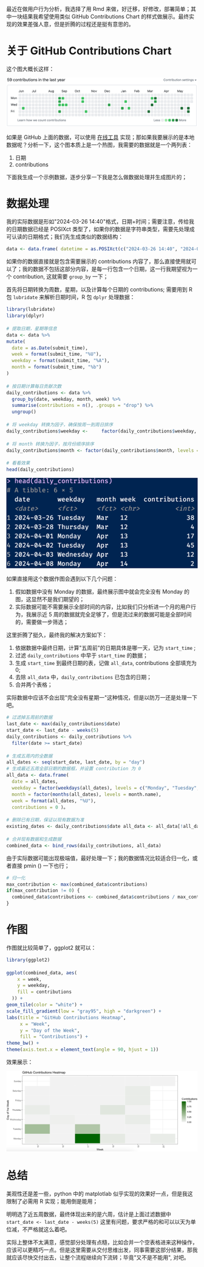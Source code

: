 最近在做用户行为分析，我选择了用 Rmd 来做，好迁移，好修改，部署简单；其中一块结果我希望使用类似 GitHub Contributions Chart 的样式做展示。最终实现的效果差强人意，但是折腾的过程还是挺有意思的。

# 关于 GitHub Contributions Chart
这个图大概长这样：

![](https://raw.githubusercontent.com/WangZhSi/WangZhSi.github.io/main/_images/R_contributions_charts_1.png)

如果是 GitHub 上面的数据，可以使用 [在线工具](https://github-contributions.vercel.app) 实现；那如果我要展示的是本地数据呢？分析一下，这个图本质上是一个热图，我需要的数据就是一个两列表：
1. 日期
2. contributions

下面我生成一个示例数据，逐步分享一下我是怎么做数据处理并生成图片的；

# 数据处理
我的实际数据是形如"2024-03-26 14:40"格式，日期+时间；需要注意，传给我的日期数据已经是 POSIXct 类型了，如果你的数据是字符串类型，需要先处理成可认读的日期格式；我们先生成类似的数据结构：

```R
data <- data.frame( datetime = as.POSIXct(c("2024-03-26 14:40", "2024-03-27 09:15", "2024-03-28 18:30", "2024-03-29 07:00", "2024-03-30 20:45", "2024-03-31 13:20", "2024-04-01 16:10")) )
```

如果你的数据直接就是包含需要展示的 contributions 内容了，那么直接使用就可以了；我的数据不包括这部分内容，是每一行包含一个日期，这一行我期望视为一个 contribution, 这就需要 `group_by` 一下；

首先将日期转换为周数，星期，以及计算每个日期的 contributions; 需要用到 R 包 `lubridate` 来解析日期时间，R 包 `dplyr` 处理数据：

```R
library(lubridate)
library(dplyr)

# 提取日期，星期等信息
data <- data %>%
mutate(
  date = as.Date(submit_time),
  week = format(submit_time, "%U"),
  weekday = format(submit_time, "%A"),
  month = format(submit_time, "%b")
)

# 按日期计算每日贡献次数 
daily_contributions <- data %>% 
  group_by(date, weekday, month, week) %>%
  summarise(contributions = n(), .groups = "drop") %>% 
  ungroup()

# 将 weekday 转换为因子，确保按周一到周日排序
daily_contributions$weekday <-     factor(daily_contributions$weekday, levels = c("Monday", "Tuesday", "Wednesday", "Thursday", "Friday", "Saturday", "Sunday"))

# 将 month 转换为因子，按月份顺序排序
daily_contributions$month <- factor(daily_contributions$month, levels = month.abb)

# 看看效果
head(daily_contributions)
```

![](https://raw.githubusercontent.com/WangZhSi/WangZhSi.github.io/main/_images/R_contirbutions_charts_2.png)

如果直接用这个数据作图会遇到以下几个问题：
1. 假如数据中没有 Monday 的数据，最终展示图中就会完全没有 Monday 的图，这显然不是我们期望的；
2. 实际数据可能不需要展示全部时间的内容，比如我们只分析进一个月的用户行为，我展示近 5 周的数据就完全足够了，但是流过来的数据可能是全部时间的，需要做一步筛选；

这里折腾了挺久，最终我的解决方案如下：
1. 依据数据中最终日期，计算"五周前"的日期具体是哪一天，记为 `start_time` ;
2. 过滤 `daily_contributions` 中早于 `start_time` 的数据；
3. 生成 `start_time` 到最终日期的表，记做 `all_data`, contributions 全部填充为 0;
4. 去除 `all_data` 中，`daily_contributions` 已包含的日期；
5. 合并两个表格；

实际数据中应该不会出现"完全没有星期一"这种情况，但是以防万一还是处理一下吧。

```R
# 过滤掉五周前的数据
last_date <- max(daily_contributions$date)
start_date <- last_date - weeks(5)
daily_contributions <- daily_contributions %>% 
  filter(date >= start_date)

# 生成五周内的全数据
all_dates <- seq(start_date, last_date, by = "day") 
# 生成最近五周全部日期的数据框，并设置 contribution 为 0 
all_data <- data.frame( 
  date = all_dates, 
  weekday = factor(weekdays(all_dates), levels = c("Monday", "Tuesday", "Wednesday", "Thursday", "Friday", "Saturday", "Sunday")), 
  month = factor(months(all_dates), levels = month.name), 
  week = format(all_dates, "%U"), 
  contributions = 0 )。

# 删除已有日期，保证以现有数据为准 
existing_dates <- daily_contributions$date all_data <- all_data[!all_data$date %in% existing_dates, ] 

# 合并现有数据和生成数据 
combined_data <- bind_rows(daily_contributions, all_data)
```


由于实际数据可能出现极端值，最好处理一下；我的数据情况比较适合归一化，或者直接 pmin () 一下也行；
```R
# 归一化
max_contribution <- max(combined_data$contributions)
if(max_contribution != 0) {
  combined_data$contributions <- combined_data$contributions / max_contribution
}
```

# 作图

作图就比较简单了，ggplot2 就可以：
```R
library(ggplot2)

ggplot(combined_data, aes(
    x = week, 
    y = weekday, 
    fill = contributions
  )) +
geom_tile(color = "white") +
scale_fill_gradient(low = "gray95", high = "darkgreen") +
labs(title = "GitHub Contributions Heatmap",
     x = "Week",
     y = "Day of the Week",
     fill = "Contributions") +
theme_bw() +
theme(axis.text.x = element_text(angle = 90, hjust = 1))
```

效果展示：

![](https://raw.githubusercontent.com/WangZhSi/WangZhSi.github.io/main/_images/R_contributions_charts_3.png)

# 总结
美观性还是差一些，python 中的 matplotlab 似乎实现的效果好一点，但是我这限制了必需用 R 实现；能用倒是能用；

明明选了近五周数据，最终体现出来的是六周，估计是上面过滤数据中 `start_date <- last_date - weeks(5)` 这里有问题，要求严格的和可以以天为单位减，不严格就这么着吧。

实际上整体不太满意，感觉部分处理有点糙，比如合并一个空表格进来这种操作，应该可以更精巧一点。但是这里需要从交付思维出发，同事需要这部分结果，那我就应该尽快交付出去，让整个流程继续向下流转；毕竟"又不是不能用", 对吧。